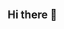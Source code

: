 ## Hi there 👋

<!--
**henrii089/henrii089** is a ✨ _special_ ✨ repository because its `README.md` (this file) appears on your GitHub profile.

My name is Natan Henrique, I'm a student at Federal University of Ceará, and I study Digital Design.

- 🔭 I’m currently working on a mobile app for a touristic guide for Quixadá
- 🌱 I’m currently learning react native for mobile development
- 🤔 I’m looking for help with learning and getting used to coding
- 📫 How to reach me: via e-mail!
- 😄 Pronouns: he/him
- ⚡ Fun fact: I love plants!
-->